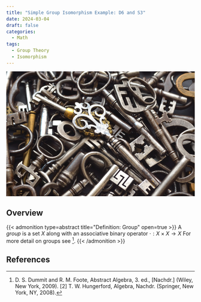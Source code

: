 ```yaml
---
title: "Simple Group Isomorphism Example: D6 and S3"
date: 2024-03-04
draft: false
categories:
  - Math
tags:
  - Group Theory
  - Isomorphism
---
```


![ManyKeys](/images/key-pile-small.png)

## Overview




{{< admonition type=abstract title="Definition: Group" open=true >}}
A _group_ is a set $X$ along with an associative binary operator $\cdot : X \times X \to X$
For more detail on groups see [^1].
{{< /admonition >}}


## References

[^1]: D. S. Dummit and R. M. Foote, Abstract Algebra, 3. ed., [Nachdr.] (Wiley, New York, 2009).
[2] T. W. Hungerford, Algebra, Nachdr. (Springer, New York, NY, 2008).
